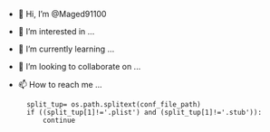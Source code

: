 - 👋 Hi, I’m @Maged91100
- 👀 I’m interested in ...
- 🌱 I’m currently learning ...
- 💞️ I’m looking to collaborate on ...
- 📫 How to reach me ...

        split_tup= os.path.splitext(conf_file_path)
        if ((split_tup[1]!='.plist') and (split_tup[1]!='.stub')):
            continue
